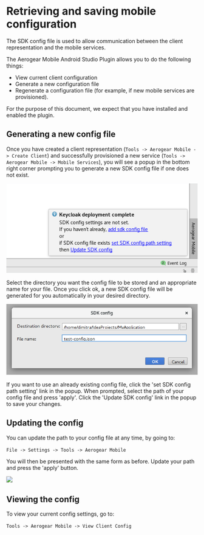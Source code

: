 # Retrieving and saving mobile configuration

The SDK config file is used to allow communication between the client representation and the mobile services.

The Aerogear Mobile Android Studio Plugin allows you to do the following things:
- View current client configuration
- Generate a new configuration file
- Regenerate a configuration file (for example, if new mobile services are provisioned).

For the purpose of this document, we expect that you have installed and enabled the plugin.


## Generating a new config file

Once you have created a client representation (`Tools -> Aerogear Mobile -> Create Client`) and successfully provisioned a new service (`Tools -> Aerogear Mobile -> Mobile Services`), you will see
a popup in the bottom right corner prompting you to generate a new SDK config file if one does not exist.

![](images/config-popup.png)

Select the directory you want the config file to be stored and an appropriate name for your file.
Once you click ok, a new SDK config file will be generated for you automatically in your desired directory.

![](images/config-new.png)


If you want to use an already existing config file, click the 'set SDK config path setting' link in the popup. When prompted,
select the path of your config file and press 'apply'. Click the 'Update SDK config' link in the popup to save your changes.


## Updating the config

You can update the path to your config file at any time, by going to:

```File -> Settings -> Tools -> Aerogear Mobile```


You will then be presented with the same form as before. Update your path and press the 'apply' button.

![](images/config-update.png)

## Viewing the config

To view your current config settings, go to:

```Tools -> Aerogear Mobile -> View Client Config```

